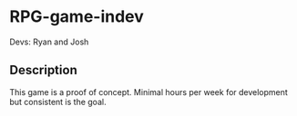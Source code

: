 # RPG-game-indev

Devs: Ryan and Josh

## Description
This game is a proof of concept. Minimal hours per week for development but consistent is the goal.
